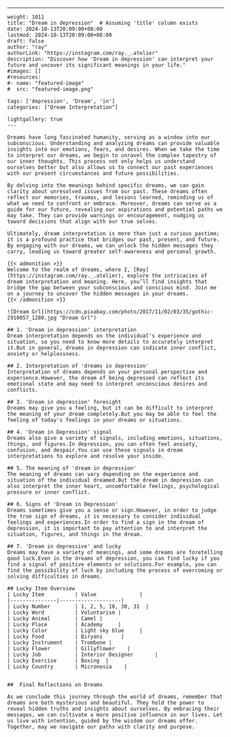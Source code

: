 ---
    weight: 1011
    title: "Dream in depression"  # Assuming 'title' column exists
    date: 2024-10-13T20:09:00+08:00
    lastmod: 2024-10-13T20:09:00+08:00
    draft: false
    author: "ray"
    authorLink: "https://instagram.com/ray._.atelier"
    description: "Discover how 'Dream in depression' can interpret your future and uncover its significant meanings in your life."
    #images: []
    #resources:
    #- name: "featured-image"
    #  src: "featured-image.png"
    
    tags: ['depression', 'Dream', 'in']
    categories: ["Dream Interpretation"]
    
    lightgallery: true
    ---
    
    Dreams have long fascinated humanity, serving as a window into our subconscious. Understanding and analyzing dreams can provide valuable insights into our emotions, fears, and desires. When we take the time to interpret our dreams, we begin to unravel the complex tapestry of our inner thoughts. This process not only helps us understand ourselves better but also allows us to connect our past experiences with our present circumstances and future possibilities.
    
    By delving into the meanings behind specific dreams, we can gain clarity about unresolved issues from our past. These dreams often reflect our memories, traumas, and lessons learned, reminding us of what we need to confront or embrace. Moreover, dreams can serve as a guide for our future, revealing our aspirations and potential paths we may take. They can provide warnings or encouragement, nudging us toward decisions that align with our true selves.
    
    Ultimately, dream interpretation is more than just a curious pastime; it is a profound practice that bridges our past, present, and future. By engaging with our dreams, we can unlock the hidden messages they carry, leading us toward greater self-awareness and personal growth.
    
    {{< admonition >}}
    Welcome to the realm of dreams, where I, [Ray](https://instagram.com/ray._.atelier), explore the intricacies of dream interpretation and meaning. Here, you’ll find insights that bridge the gap between your subconscious and conscious mind. Join me on a journey to uncover the hidden messages in your dreams.
    {{< /admonition >}}
    
    ![Dream Grl](https://cdn.pixabay.com/photo/2017/11/02/03/35/gothic-2910057_1280.jpg "Dream Grl")
    
    ## 1. 'Dream in depression' interpretation
    Dream interpretation depends on the individual's experience and situation, so you need to know more details to accurately interpret it.But in general, dreams in depression can indicate inner conflict, anxiety or helplessness.
    
    ## 2. Interpretation of 'dreams in depression'
    Interpretation of dreams depends on your personal perspective and experience.However, the dream of being depressed can reflect its emotional state and may need to interpret unconscious desires and conflicts.
    
    ## 3. 'Dream in depression' foresight
    Dreams may give you a feeling, but it can be difficult to interpret the meaning of your dream completely.But you may be able to feel the feeling of today's feelings in your dreams or situations.
    
    ## 4. 'Dream in Depression' signal
    Dreams also give a variety of signals, including emotions, situations, things, and figures.In depression, you can often feel anxiety, confusion, and despair.You can use these signals in dream interpretations to explore and resolve your inside.
    
    ## 5. The meaning of 'dream in depression'
    The meaning of dreams can vary depending on the experience and situation of the individual dreamed.But the dream in depression can also interpret the inner heart, uncomfortable feelings, psychological pressure or inner conflict.
    
    ## 6. Signs of 'Dream in Depression'
    Dreams sometimes give you a sense or sign.However, in order to judge the true sign of dreams, it is necessary to consider individual feelings and experiences.In order to find a sign in the dream of depression, it is important to pay attention to and interpret the situation, figures, and things in the dream.
    
    ## 7. 'Dream in depressive' and lucky
    Dreams may have a variety of meanings, and some dreams are foretelling good luck.Even in the dreams of depression, you can find lucky if you find a signal of positive elements or solutions.For example, you can find the possibility of luck by including the process of overcoming or solving difficulties in dreams.
    
    ## Lucky Item Overview
    | Lucky Item          | Value              |
    |---------------|--------------------|
    | Lucky Number        | 1, 2, 5, 10, 30, 31  |
    | Lucky Word          | Voluntarism |
    | Lucky Animal        | Camel |
    | Lucky Place         | Academy     |
    | Lucky Color         | Light sky blue     |
    | Lucky Food          | Biryani      |
    | Lucky Instrument    | Trombone |
    | Lucky Flower        | Gillyflower    |
    | Lucky Job           | Interior Designer       |
    | Lucky Exercise      | Boxing  |
    | Lucky Country       | Micronesia    |
    
    
    ##  Final Reflections on Dreams
    
    As we conclude this journey through the world of dreams, remember that dreams are both mysterious and beautiful. They hold the power to reveal hidden truths and insights about ourselves. By embracing their messages, we can cultivate a more positive influence in our lives. Let us live with intention, guided by the wisdom our dreams offer. Together, may we navigate our paths with clarity and purpose.
    
